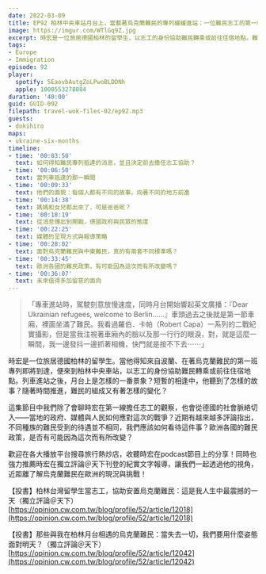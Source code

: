 ```yaml
---
date: 2022-03-09
title: EP92 柏林中央車站月台上，當載著烏克蘭難民的專列緩緩進站：一位難民志工的第一線觀察 ft. 旅居柏林台灣人 劉時宏
image: https://imgur.com/WTlGq9Z.jpg
excerpt: 時宏是一位旅居德國柏林的留學生，以志工的身份協助難民轉乘或前往住宿地點。難民專列抵達之際，月台上是怎樣的一番景象？短暫的相逢中，他聽到了怎樣的故事？而當地的政府、媒體與人民又是如何應對這次的戰爭以及難民潮？讓我們一起透過他的視角，近距離了解烏克蘭難民在歐洲的現況與挑戰！
tags:
- Europe
- Immigration
episode: 92
player:
  spotify: 5EaovbAutgZoLPwoBLDDNh
  apple: 1000553278084
duration: '40:00'
guid: GUID-092
filepath: travel-wok-files-02/ep92.mp3
guests:
- dokihiro
maps:
- ukraine-six-months
timeline:
- time: '00:03:50'
  text: 如何得知難民專列抵達的消息，並且決定前去擔任志工協助？
- time: '00:06:50'
  text: 當列車抵達的那一瞬間
- time: '00:09:33'
  text: 他們的面貌：每個人都有不同的故事，向著不同的地方前進
- time: '00:14:38'
  text: 媽媽和女兒都出來了，可是爸爸呢？
- time: '00:18:19'
  text: 從消息傳出到開戰，德國政府與民眾的態度
- time: '00:22:25'
  text: 媒體的呈現方式與報導策略
- time: '00:28:02'
  text: 面對烏克蘭難民與中東難民，真的有兩套不同標準嗎？
- time: '00:33:45'
  text: 歐洲各國的難民政策，有可能因為這次而有所改變嗎？
- time: '00:36:07'
  text: 未來值得多加留意的面向
---
```

> 「專車進站時，駕駛刻意放慢速度，同時月台開始響起英文廣播：『Dear Ukrainian refugees, welcome to Berlin……』車頭過去之後就是第一節車廂，裡面坐滿了難民。我看過羅伯．卡帕（Robert Capa）一系列的二戰紀實攝影，但是當我注視著車廂內的臉以及那一行行的眼淚，對，就是這麼一瞬間，我一邊發抖一邊抓著相機，快門就是按不下去⋯⋯」

時宏是一位旅居德國柏林的留學生。當他得知來自波蘭、在著烏克蘭難民的第一班專列即將到達，便來到柏林中央車站，以志工的身份協助難民轉乘或前往住宿地點。列車進站之後，月台上是怎樣的一番景象？短暫的相逢中，他聽到了怎樣的故事？隨著時間推進，難民的組成又有著怎樣的變化？

這集節目中我們除了會聊時宏在第一線擔任志工的觀察，也會從德國的社會脈絡切入——當地的政府、媒體與人民如何應對這次的戰爭？近期有越來越多評論指出，不同種族的難民受到的待遇並不相同，我們應該如何看待這件事？歐洲各國的難民政策，是否有可能因為這次而有所改變？

歡迎在各大播放平台搜尋旅行熱炒店，收聽時宏在podcast節目上的分享！同時也強力推薦時宏在獨立評論＠天下刊登的紀實文字報導，讓我們一起透過他的視角，近距離了解烏克蘭難民在歐洲的現況與挑戰！

【投書】柏林台灣留學生當志工，協助安置烏克蘭難民：這是我人生中最震撼的一天（獨立評論＠天下）
[https://opinion.cw.com.tw/blog/profile/52/article/12018](https://opinion.cw.com.tw/blog/profile/52/article/12018)

【投書】那些與我在柏林月台相遇的烏克蘭難民：當失去一切，我們要用什麼姿態面對明天？（獨立評論＠天下）
[https://opinion.cw.com.tw/blog/profile/52/article/12042](https://opinion.cw.com.tw/blog/profile/52/article/12042)
